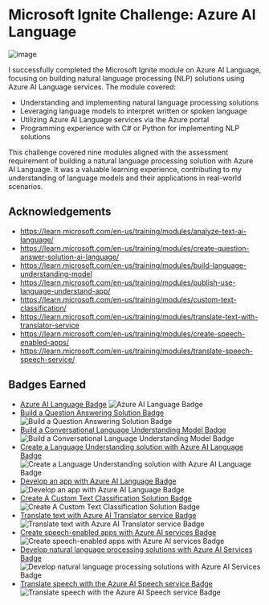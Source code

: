 # Microsoft Ignite Challenge: Azure AI Language

![image](https://github.com/AJ1904/Microsoft-Ignite-Azure-AI-Language/assets/49027490/4438e3a4-2f84-40c9-98cf-c0b12d2928cb)

I successfully completed the Microsoft Ignite module on Azure AI Language, focusing on building natural language processing (NLP) solutions using Azure AI Language services. The module covered:

- Understanding and implementing natural language processing solutions
- Leveraging language models to interpret written or spoken language
- Utilizing Azure AI Language services via the Azure portal
- Programming experience with C# or Python for implementing NLP solutions

This challenge covered nine modules aligned with the assessment requirement of building a natural language processing solution with Azure AI Language. It was a valuable learning experience, contributing to my understanding of language models and their applications in real-world scenarios.


## Acknowledgements
- https://learn.microsoft.com/en-us/training/modules/analyze-text-ai-language/
- https://learn.microsoft.com/en-us/training/modules/create-question-answer-solution-ai-language/
- https://learn.microsoft.com/en-us/training/modules/build-language-understanding-model
- https://learn.microsoft.com/en-us/training/modules/publish-use-language-understand-app/
- https://learn.microsoft.com/en-us/training/modules/custom-text-classification/
- https://learn.microsoft.com/en-us/training/modules/translate-text-with-translator-service
- https://learn.microsoft.com/en-us/training/modules/create-speech-enabled-apps/
- https://learn.microsoft.com/en-us/training/modules/translate-speech-speech-service/

## Badges Earned
- [Azure AI Language Badge](https://learn.microsoft.com/api/achievements/share/en-us/JainAyushri-0042/8RKLG8DW?sharingId=966CA24C5AD997DF) ![Azure AI Language Badge](https://github.com/AJ1904/Microsoft-Ignite-Azure-AI-Language/assets/49027490/e155412c-8fa5-4ad0-89fd-bde728e1734a)
- [Build a Question Answering Solution Badge](https://learn.microsoft.com/api/achievements/share/en-us/JainAyushri-0042/YV5MMSKR?sharingId=966CA24C5AD997DF) ![Build a Question Answering Solution Badge](https://github.com/AJ1904/Microsoft-Ignite-Azure-AI-Language/assets/49027490/f1db1208-7b56-4d9c-ab3c-f10e43b04565)
- [Build a Conversational Language Understanding Model Badge](https://learn.microsoft.com/api/achievements/share/en-us/JainAyushri-0042/AQGE4YV7?sharingId=966CA24C5AD997DF) ![Build a Conversational Language Understanding Model Badge](https://github.com/AJ1904/Microsoft-Ignite-Azure-AI-Language/assets/49027490/34f9e90d-ba3a-47d5-9f86-61fffab7aef0)
- [Create a Language Understanding solution with Azure AI Language Badge](https://learn.microsoft.com/api/achievements/share/en-us/JainAyushri-0042/K5FREC2B?sharingId=966CA24C5AD997DF) ![Create a Language Understanding solution with Azure AI Language Badge](https://github.com/AJ1904/Microsoft-Ignite-Azure-AI-Language/assets/49027490/8a3ddc24-fbd1-429a-a292-ce517ff32cdf)
- [Develop an app with Azure AI Language Badge](https://learn.microsoft.com/api/achievements/share/en-us/JainAyushri-0042/DGY74UQJ?sharingId=966CA24C5AD997DF) ![Develop an app with Azure AI Language Badge](https://github.com/AJ1904/Microsoft-Ignite-Azure-AI-Language/assets/49027490/3833cff9-5a87-4270-a90b-19dadbc124ca)
- [Create A Custom Text Classification Solution Badge](https://learn.microsoft.com/api/achievements/share/en-us/JainAyushri-0042/BLXA4TCD?sharingId=966CA24C5AD997DF)![Create A Custom Text Classification Solution Badge](https://github.com/AJ1904/Microsoft-Ignite-Azure-AI-Language/assets/49027490/0863e5d5-aad3-4a7f-aa8a-9af89c930f8b)
- [Translate text with Azure AI Translator service Badge](https://learn.microsoft.com/api/achievements/share/en-us/JainAyushri-0042/YV56F5ZR?sharingId=966CA24C5AD997DF)![Translate text with Azure AI Translator service Badge](https://github.com/AJ1904/Microsoft-Ignite-Azure-AI-Language/assets/49027490/70a1e556-d68c-46cb-932e-0d6b78a18e4f)
- [Create speech-enabled apps with Azure AI services Badge](https://learn.microsoft.com/api/achievements/share/en-us/JainAyushri-0042/4SNYEZ9K?sharingId=966CA24C5AD997DF)![Create speech-enabled apps with Azure AI services Badge](https://github.com/AJ1904/Microsoft-Ignite-Azure-AI-Language/assets/49027490/c496c9c1-9e90-4bd2-9b79-1ef22986e363)
- [Develop natural language processing solutions with Azure AI Services Badge](https://learn.microsoft.com/api/achievements/share/en-us/JainAyushri-0042/ZPC3AZB2?sharingId=966CA24C5AD997DF)![Develop natural language processing solutions with Azure AI Services Badge](https://github.com/AJ1904/Microsoft-Ignite-Azure-AI-Language/assets/49027490/4f99c7fd-104c-43b9-b993-3390258ebe88)
- [Translate speech with the Azure AI Speech service Badge](https://learn.microsoft.com/api/achievements/share/en-us/JainAyushri-0042/HYKJUHR8?sharingId=966CA24C5AD997DF)![Translate speech with the Azure AI Speech service Badge](https://github.com/AJ1904/Microsoft-Ignite-Azure-AI-Language/assets/49027490/8e197378-d7a5-47dc-a502-1ed2b702f658)


